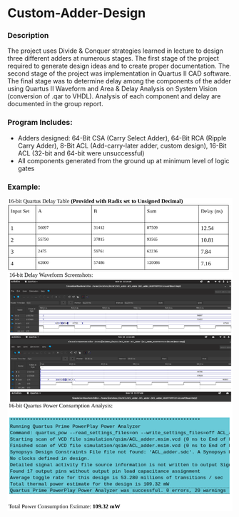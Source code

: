 # Custom-Adder-Design

### Description 
The project uses Divide & Conquer strategies learned in lecture to design three different adders at numerous stages. The first stage of the project required to generate design ideas and to create proper documentation. The second stage of the project was implementation in Quartus II CAD software. The final stage was to determine delay among the components of the adder using Quartus II Waveform and Area & Delay Analysis on System Vision (conversion of .qar to VHDL). Analysis of each component and delay are documented in the group report.

### Program Includes:
- Adders designed: 64-Bit CSA (Carry Select Adder), 64-Bit RCA (Ripple Carry Adder), 8-Bit ACL (Add-carry-later adder, custom design), 16-Bit ACL (32-bit and 64-bit were unsuccessful)
- All components generated from the ground up at minimum level of logic gates

### Example:
![alt text](https://github.com/JimPalomo/Custom-Adder-Design/blob/main/assets/sample-1.png)
![alt text](https://github.com/JimPalomo/Custom-Adder-Design/blob/main/assets/sample-2.png)
![alt text](https://github.com/JimPalomo/Custom-Adder-Design/blob/main/assets/sample-3.png)